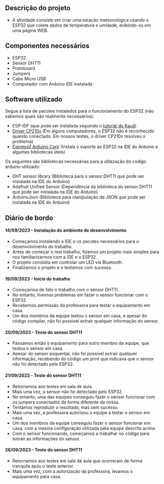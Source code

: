 ## Descrição do projeto

- A atividade consiste em criar uma estação meteorológica usando o ESP32 que colete dados de temperatura e umidade, exibindo-os em uma página WEB.

## Componentes necessários
- ESP32
- Sensor DHT11
- Protoboard
- Jumpers
- Cabo Micro USB
- Computador com Arduino IDE instalada

## Software utilizado
Segue a lista de pacotes instalados para o funcionamento do ESP32 (não sabemos quais são realmente necessários):
- ESP-IDF (que pode ser instalada seguindo o [tutorial do Kauã](https://docs.google.com/document/d/1p9fvjjZdeZ6iR5S5DZYtAWT7Cs0nL548-sQffM2ogDk/edit?usp=drive_web&authuser=1))
- [Driver CP210x](https://www.silabs.com/developers/usb-to-uart-bridge-vcp-drivers) (Em alguns computadores, o ESP32 não é reconhecido quando conectado. Em nossos testes, o driver CP210x resolveu o problema)
- [Espressif Arduino Core](https://espressif.github.io/arduino-esp32/package_esp32_index.json) (Instala o suporte ao ESP32 na IDE do Arduino e algumas bibliotecas úteis)

Os seguintes são bibliotecas necessárias para a utilazação do código arduino utilizado:
- DHT sensor library (Biblioteca para o sensor DHT11 que pode ser instalada na IDE do Arduino)
- Adafruit Unified Sensor (Dependência da biblioteca do sensor DHT11 que pode ser instalada na IDE do Arduino)
- ArduinoJson (Biblioteca para manipulação de JSON que pode ser instalada na IDE do Arduino)


## Diário de bordo

#### 14/09/2023 - Instalação do ambiente de desenvolvimento
- Começamos instalando a IDE e os pacotes necessários para o desenvolvimento do trabalho.
- Antes de começar o real trabalho, fizemos um projeto mais simples para nos familiarizarmos com a IDE e o ESP32.
- O projeto consistia em controlar um LED via Bluetooth.
- Finalizamos o projeto e o testamos com sucesso.

#### 19/09/2023 - Início do trabalho
- Começamos de fato o trabalho com o sensor DHT11.
- No entanto, tivemos problemas em fazer o sensor funcionar com o ESP32.
- Recebemos permissão da professora para testar o equipamento em casa.
- Um dos membros da equipe testou o sensor em casa, e apesar do código compilar, não foi possível extrair qualquer informação do sensor.

#### 20/09/2023 - Teste do sensor DHT11
- Passamos então o equipamento para outro membro da equipe, que testou o sensor em casa.
- Apesar do sensor esquentar, não foi possível extrair qualquer informação, recebendo do código um print que indicava que o sensor não foi detectado pelo ESP32.

#### 21/09/2023 - Teste do sensor DHT11
- Retornamos aos testes em sala de aula.
- Mais uma vez, o sensor não foi detectado pelo ESP32.
- No entanto, uma das equipes conseguiu fazer o sensor funcionar com os jumpers conectados de forma diferente da nossa.
- Tentamos reproduzir o resultado, mas sem sucesso.
- Mais uma vez, a professora autorizou a equipe a testar o sensor em casa.
- Um dos membros da equipe conseguiu fazer o sensor funcionar em casa, com a mesma configuração utilizada pela equipe descrita acima.
- Com o sensor funcionando, começamos a trabalhar no código para extrair as informações do sensor.

#### 26/09/2023 - Teste do sensor DHT11
- Retornamos aos testes em sala de aula que ocorreram de forma tranquila após o teste anterior.
- Mais uma vez, com a autorização da professora, levamos o equipamento para casa.